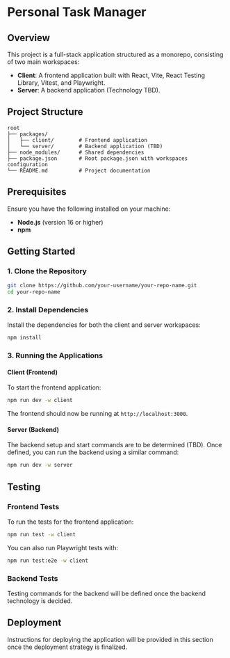# Personal Task Manager

## Overview
This project is a full-stack application structured as a monorepo, consisting of two main workspaces:

- **Client**: A frontend application built with React, Vite, React Testing Library, Vitest, and Playwright.
- **Server**: A backend application (Technology TBD).

## Project Structure

```
root
├── packages/
│   ├── client/        # Frontend application
│   └── server/        # Backend application (TBD)
├── node_modules/      # Shared dependencies
├── package.json       # Root package.json with workspaces configuration
└── README.md          # Project documentation
```

## Prerequisites

Ensure you have the following installed on your machine:

- **Node.js** (version 16 or higher)
- **npm**

## Getting Started

### 1. Clone the Repository

```bash
git clone https://github.com/your-username/your-repo-name.git
cd your-repo-name
```

### 2. Install Dependencies

Install the dependencies for both the client and server workspaces:

```bash
npm install
```

### 3. Running the Applications

#### Client (Frontend)

To start the frontend application:

```bash
npm run dev -w client
```

The frontend should now be running at `http://localhost:3000`.

#### Server (Backend)

The backend setup and start commands are to be determined (TBD). Once defined, you can run the backend using a similar command:

```bash
npm run dev -w server
```

## Testing

### Frontend Tests

To run the tests for the frontend application:

```bash
npm run test -w client
```

You can also run Playwright tests with:

```bash
npm run test:e2e -w client
```

### Backend Tests

Testing commands for the backend will be defined once the backend technology is decided.

## Deployment

Instructions for deploying the application will be provided in this section once the deployment strategy is finalized.
